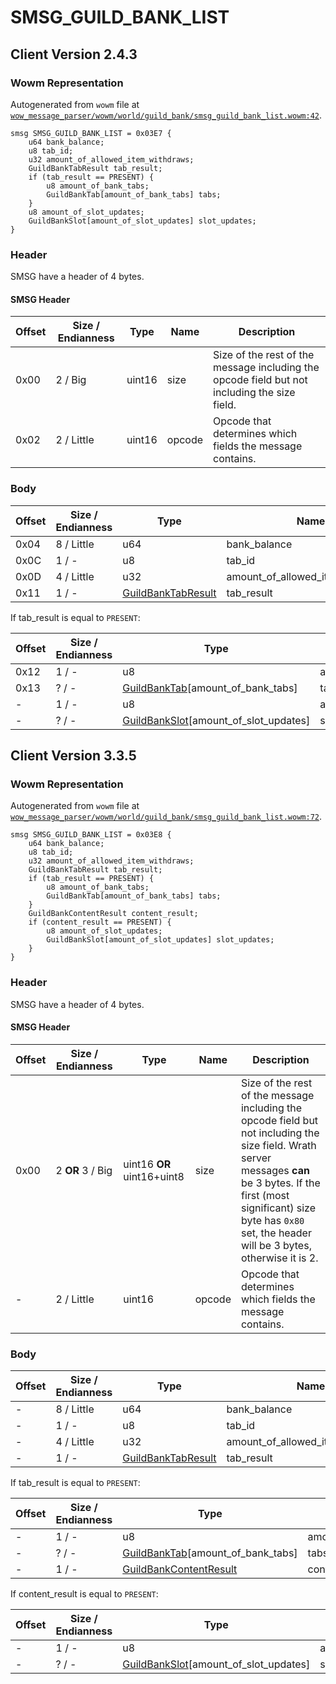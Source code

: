 # SMSG_GUILD_BANK_LIST

## Client Version 2.4.3

### Wowm Representation

Autogenerated from `wowm` file at [`wow_message_parser/wowm/world/guild_bank/smsg_guild_bank_list.wowm:42`](https://github.com/gtker/wow_messages/tree/main/wow_message_parser/wowm/world/guild_bank/smsg_guild_bank_list.wowm#L42).
```rust,ignore
smsg SMSG_GUILD_BANK_LIST = 0x03E7 {
    u64 bank_balance;
    u8 tab_id;
    u32 amount_of_allowed_item_withdraws;
    GuildBankTabResult tab_result;
    if (tab_result == PRESENT) {
        u8 amount_of_bank_tabs;
        GuildBankTab[amount_of_bank_tabs] tabs;
    }
    u8 amount_of_slot_updates;
    GuildBankSlot[amount_of_slot_updates] slot_updates;
}
```
### Header

SMSG have a header of 4 bytes.

#### SMSG Header

| Offset | Size / Endianness | Type   | Name   | Description |
| ------ | ----------------- | ------ | ------ | ----------- |
| 0x00   | 2 / Big           | uint16 | size   | Size of the rest of the message including the opcode field but not including the size field.|
| 0x02   | 2 / Little        | uint16 | opcode | Opcode that determines which fields the message contains.|

### Body

| Offset | Size / Endianness | Type | Name | Comment |
| ------ | ----------------- | ---- | ---- | ------- |
| 0x04 | 8 / Little | u64 | bank_balance |  |
| 0x0C | 1 / - | u8 | tab_id |  |
| 0x0D | 4 / Little | u32 | amount_of_allowed_item_withdraws |  |
| 0x11 | 1 / - | [GuildBankTabResult](guildbanktabresult.md) | tab_result |  |

If tab_result is equal to `PRESENT`:

| Offset | Size / Endianness | Type | Name | Comment |
| ------ | ----------------- | ---- | ---- | ------- |
| 0x12 | 1 / - | u8 | amount_of_bank_tabs |  |
| 0x13 | ? / - | [GuildBankTab](guildbanktab.md)[amount_of_bank_tabs] | tabs |  |
| - | 1 / - | u8 | amount_of_slot_updates |  |
| - | ? / - | [GuildBankSlot](guildbankslot.md)[amount_of_slot_updates] | slot_updates |  |

## Client Version 3.3.5

### Wowm Representation

Autogenerated from `wowm` file at [`wow_message_parser/wowm/world/guild_bank/smsg_guild_bank_list.wowm:72`](https://github.com/gtker/wow_messages/tree/main/wow_message_parser/wowm/world/guild_bank/smsg_guild_bank_list.wowm#L72).
```rust,ignore
smsg SMSG_GUILD_BANK_LIST = 0x03E8 {
    u64 bank_balance;
    u8 tab_id;
    u32 amount_of_allowed_item_withdraws;
    GuildBankTabResult tab_result;
    if (tab_result == PRESENT) {
        u8 amount_of_bank_tabs;
        GuildBankTab[amount_of_bank_tabs] tabs;
    }
    GuildBankContentResult content_result;
    if (content_result == PRESENT) {
        u8 amount_of_slot_updates;
        GuildBankSlot[amount_of_slot_updates] slot_updates;
    }
}
```
### Header

SMSG have a header of 4 bytes.

#### SMSG Header

| Offset | Size / Endianness | Type   | Name   | Description |
| ------ | ----------------- | ------ | ------ | ----------- |
| 0x00   | 2 **OR** 3 / Big           | uint16 **OR** uint16+uint8 | size | Size of the rest of the message including the opcode field but not including the size field. Wrath server messages **can** be 3 bytes. If the first (most significant) size byte has `0x80` set, the header will be 3 bytes, otherwise it is 2.|
| -      | 2 / Little| uint16 | opcode | Opcode that determines which fields the message contains. |

### Body

| Offset | Size / Endianness | Type | Name | Comment |
| ------ | ----------------- | ---- | ---- | ------- |
| - | 8 / Little | u64 | bank_balance |  |
| - | 1 / - | u8 | tab_id |  |
| - | 4 / Little | u32 | amount_of_allowed_item_withdraws |  |
| - | 1 / - | [GuildBankTabResult](guildbanktabresult.md) | tab_result |  |

If tab_result is equal to `PRESENT`:

| Offset | Size / Endianness | Type | Name | Comment |
| ------ | ----------------- | ---- | ---- | ------- |
| - | 1 / - | u8 | amount_of_bank_tabs |  |
| - | ? / - | [GuildBankTab](guildbanktab.md)[amount_of_bank_tabs] | tabs |  |
| - | 1 / - | [GuildBankContentResult](guildbankcontentresult.md) | content_result |  |

If content_result is equal to `PRESENT`:

| Offset | Size / Endianness | Type | Name | Comment |
| ------ | ----------------- | ---- | ---- | ------- |
| - | 1 / - | u8 | amount_of_slot_updates |  |
| - | ? / - | [GuildBankSlot](guildbankslot.md)[amount_of_slot_updates] | slot_updates |  |

